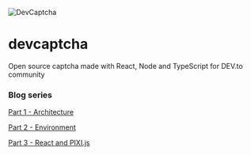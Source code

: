 ![DevCaptcha](https://i.imgur.com/9EhWrPx.png)

# devcaptcha
Open source captcha made with React, Node and TypeScript for DEV.to community 

### Blog series
[Part 1 - Architecture](https://dev.to/meatboy/create-your-own-captcha-with-react-node-part-1-architecture-1ho7)

[Part 2 - Environment](https://dev.to/meatboy/create-your-own-captcha-part-2-setup-typescript-webpack-and-react-254b)

[Part 3 - React and PIXI.js](https://dev.to/meatboy/create-your-own-captcha-part-3-canvas-13i8)
